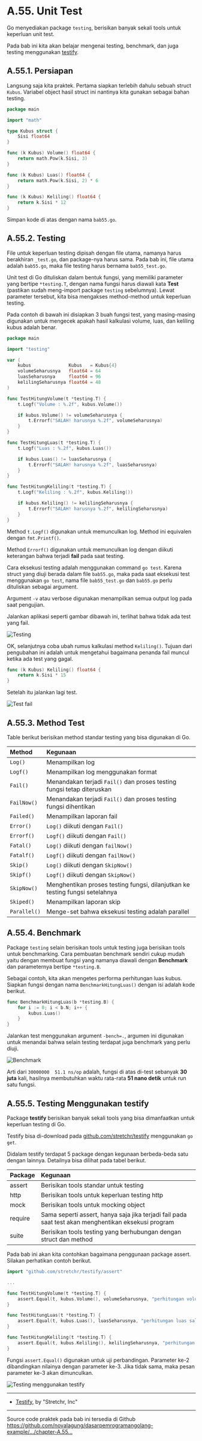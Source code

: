 # A.55. Unit Test

Go menyediakan package `testing`, berisikan banyak sekali tools untuk keperluan unit test.

Pada bab ini kita akan belajar mengenai testing, benchmark, dan juga testing menggunakan [testify](https://github.com/stretchr/testify).

## A.55.1. Persiapan

Langsung saja kita praktek. Pertama siapkan terlebih dahulu sebuah struct `Kubus`. Variabel object hasil struct ini nantinya kita gunakan sebagai bahan testing.

```go
package main

import "math"

type Kubus struct {
    Sisi float64
}

func (k Kubus) Volume() float64 {
    return math.Pow(k.Sisi, 3)
}

func (k Kubus) Luas() float64 {
    return math.Pow(k.Sisi, 2) * 6
}

func (k Kubus) Keliling() float64 {
    return k.Sisi * 12
}
```

Simpan kode di atas dengan nama `bab55.go`.

## A.55.2. Testing

File untuk keperluan testing dipisah dengan file utama, namanya harus berakhiran `_test.go`, dan package-nya harus sama. Pada bab ini, file utama adalah `bab55.go`, maka file testing harus bernama `bab55_test.go`.

Unit test di Go dituliskan dalam bentuk fungsi, yang memiliki parameter yang bertipe `*testing.T`, dengan nama fungsi harus diawali kata **Test** (pastikan sudah meng-import package `testing` sebelumnya). Lewat parameter tersebut, kita bisa mengakses method-method untuk keperluan testing.

Pada contoh di bawah ini disiapkan 3 buah fungsi test, yang masing-masing digunakan untuk mengecek apakah hasil kalkulasi volume, luas, dan keliling kubus adalah benar.

```go
package main

import "testing"

var (
    kubus              Kubus   = Kubus{4}
    volumeSeharusnya   float64 = 64
    luasSeharusnya     float64 = 96
    kelilingSeharusnya float64 = 48
)

func TestHitungVolume(t *testing.T) {
    t.Logf("Volume : %.2f", kubus.Volume())

    if kubus.Volume() != volumeSeharusnya {
        t.Errorf("SALAH! harusnya %.2f", volumeSeharusnya)
    }
}

func TestHitungLuas(t *testing.T) {
    t.Logf("Luas : %.2f", kubus.Luas())

    if kubus.Luas() != luasSeharusnya {
        t.Errorf("SALAH! harusnya %.2f", luasSeharusnya)
    }
}

func TestHitungKeliling(t *testing.T) {
    t.Logf("Keliling : %.2f", kubus.Keliling())

    if kubus.Keliling() != kelilingSeharusnya {
        t.Errorf("SALAH! harusnya %.2f", kelilingSeharusnya)
    }
}
```

Method `t.Logf()` digunakan untuk memunculkan log. Method ini equivalen dengan `fmt.Printf()`.

Method `Errorf()` digunakan untuk memunculkan log dengan diikuti keterangan bahwa terjadi **fail** pada saat testing.

Cara eksekusi testing adalah menggunakan command `go test`. Karena struct yang diuji berada dalam file `bab55.go`, maka pada saat eksekusi test menggunakan `go test`, nama file `bab55_test.go` dan `bab55.go` perlu dituliskan sebagai argument.

Argument `-v` atau verbose digunakan menampilkan semua output log pada saat pengujian.

Jalankan aplikasi seperti gambar dibawah ini, terlihat bahwa tidak ada test yang fail.

![Testing](images/A.55_1_test.png)

OK, selanjutnya coba ubah rumus kalkulasi method `Keliling()`. Tujuan dari pengubahan ini adalah untuk mengetahui bagaimana penanda fail muncul ketika ada test yang gagal.

```go
func (k Kubus) Keliling() float64 {
    return k.Sisi * 15
}
```

Setelah itu jalankan lagi test.

![Test fail](images/A.55_2_test_fail.png)

## A.55.3. Method Test

Table berikut berisikan method standar testing yang bisa digunakan di Go.

| Method | Kegunaan |
| :----- | :------- |
| `Log()` | Menampilkan log |
| `Logf()` | Menampilkan log menggunakan format |
| `Fail()` | Menandakan terjadi `Fail()` dan proses testing fungsi tetap diteruskan |
| `FailNow()` | Menandakan terjadi `Fail()` dan proses testing fungsi dihentikan |
| `Failed()` | Menampilkan laporan fail |
| `Error()` | `Log()` diikuti dengan `Fail()` |
| `Errorf()` | `Logf()` diikuti dengan `Fail()` |
| `Fatal()` | `Log()` diikuti dengan `failNow()` |
| `Fatalf()` | `Logf()` diikuti dengan `failNow()` |
| `Skip()` | `Log()` diikuti dengan `SkipNow()` |
| `Skipf()` | `Logf()` diikuti dengan `SkipNow()` |
| `SkipNow()` | Menghentikan proses testing fungsi, dilanjutkan ke testing fungsi setelahnya |
| `Skiped()` | Menampilkan laporan skip |
| `Parallel()` | Menge-set bahwa eksekusi testing adalah parallel |

## A.55.4. Benchmark

Package `testing` selain berisikan tools untuk testing juga berisikan tools untuk benchmarking. Cara pembuatan benchmark sendiri cukup mudah yaitu dengan membuat fungsi yang namanya diawali dengan **Benchmark** dan parameternya bertipe `*testing.B`.

Sebagai contoh, kita akan mengetes performa perhitungan luas kubus. Siapkan fungsi dengan nama `BenchmarkHitungLuas()` dengan isi adalah kode berikut.

```go
func BenchmarkHitungLuas(b *testing.B) {
    for i := 0; i < b.N; i++ {
        kubus.Luas()
    }
}
```

Jalankan test menggunakan argument `-bench=.`, argumen ini digunakan untuk menandai bahwa selain testing terdapat juga benchmark yang perlu diuji.

![Benchmark](images/A.55_3_benchmark.png)

Arti dari `30000000  51.1 ns/op` adalah, fungsi di atas di-test sebanyak **30 juta** kali, hasilnya membutuhkan waktu rata-rata **51 nano detik** untuk run satu fungsi.

## A.55.5. Testing Menggunakan testify

Package **testify** berisikan banyak sekali tools yang bisa dimanfaatkan untuk keperluan testing di Go.

Testify bisa di-download pada [github.com/stretchr/testify](https://github.com/stretchr/testify) menggunakan `go get`.

Didalam testify terdapat 5 package dengan kegunaan berbeda-beda satu dengan lainnya. Detailnya bisa dilihat pada tabel berikut.

| Package | Kegunaan |
| :------ | :------- |
| assert | Berisikan tools standar untuk testing |
| http | Berisikan tools untuk keperluan testing http |
| mock | Berisikan tools untuk mocking object |
| require | Sama seperti assert, hanya saja jika terjadi fail pada saat test akan menghentikan eksekusi program |
| suite | Berisikan tools testing yang berhubungan dengan struct dan method |

Pada bab ini akan kita contohkan bagaimana penggunaan package assert. Silakan perhatikan contoh berikut.

```go
import "github.com/stretchr/testify/assert"

...

func TestHitungVolume(t *testing.T) {
    assert.Equal(t, kubus.Volume(), volumeSeharusnya, "perhitungan volume salah")
}

func TestHitungLuas(t *testing.T) {
    assert.Equal(t, kubus.Luas(), luasSeharusnya, "perhitungan luas salah")
}

func TestHitungKeliling(t *testing.T) {
    assert.Equal(t, kubus.Keliling(), kelilingSeharusnya, "perhitungan keliling salah")
}
```

Fungsi `assert.Equal()` digunakan untuk uji perbandingan. Parameter ke-2 dibandingkan nilainya dengan parameter ke-3. Jika tidak sama, maka pesan parameter ke-3 akan dimunculkan.

![Testing menggunakan testify](images/A.55_4_testify.png)

---

- [Testify](https://github.com/stretchr/testify), by "Stretchr, Inc"

---

<div class="source-code-link">
    <div class="source-code-link-message">Source code praktek pada bab ini tersedia di Github</div>
    <a href="https://github.com/novalagung/dasarpemrogramangolang-example/tree/master/chapter-A.55-unit-test">https://github.com/novalagung/dasarpemrogramangolang-example/.../chapter-A.55...</a>
</div>

